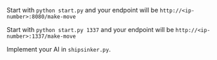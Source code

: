 Start with ```python start.py``` and your endpoint will be ```http://<ip-number>:8080/make-move```

Start with ```python start.py 1337``` and your endpoint will be ```http://<ip-number>:1337/make-move```

Implement your AI in ```shipsinker.py```.
